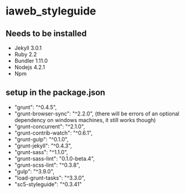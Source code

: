 # iaweb_styleguide

## Needs to be installed

- Jekyll 3.0.1
- Ruby 2.2
- Bundler 1.11.0
- Nodejs 4.2.1
- Npm

## setup in the package.json
- "grunt": "^0.4.5",
- "grunt-browser-sync": "^2.2.0", (there will be errors of an optional dependency on windows machines, it still works though)
- "grunt-concurrent": "^2.1.0",
- "grunt-contrib-watch": "^0.6.1",
- "grunt-gulp": "^0.1.0",
- "grunt-jekyll": "^0.4.3",
- "grunt-sass": "^1.1.0",
- "grunt-sass-lint": "0.1.0-beta.4",
- "grunt-scss-lint": "^0.3.8",
- "gulp": "^3.9.0",
- "load-grunt-tasks": "^3.3.0",
- "sc5-styleguide": "^0.3.41"
